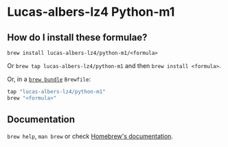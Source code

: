 # Lucas-albers-lz4 Python-m1

## How do I install these formulae?

`brew install lucas-albers-lz4/python-m1/<formula>`

Or `brew tap lucas-albers-lz4/python-m1` and then `brew install <formula>`.

Or, in a [`brew bundle`](https://github.com/Homebrew/homebrew-bundle) `Brewfile`:

```ruby
tap "lucas-albers-lz4/python-m1"
brew "<formula>"
```

## Documentation

`brew help`, `man brew` or check [Homebrew's documentation](https://docs.brew.sh).

